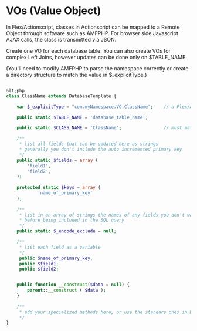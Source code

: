 # VOs (Value Object)

In Flex/Actionscript, classes in Actionscript can be mapped to a Remote Object through software such as AMFPHP.  For browser side Javascript AJAX calls, the class is transmitted via JSON.

Create one VO for each database table.  You can also create VOs for complex Left Joins, however updates can be done only on $TABLE_NAME.

(You'll need to modify AMFPHP to parse the namespace correctly or create a directory structure to match the value in $_explicitType.)


```php

&lt;php
class ClassName extends DatabaseTemplate {

	var $_explicitType = "com.myNamespace.VO.ClassName";	// a Flex/Actionscript thing

	public static $TABLE_NAME = 'database_table_name';

	public static $CLASS_NAME = 'ClassName';				// must match class name above

	/**
	 * list all fields that can be updated here as strings
	 * generally you don't include the auto incremented primary key
	 */
	public static $fields = array (
		'field1',
		'field2',
	);
	
	protected static $keys = array (
			'name_of_primary_key' 
	);
	
	/**
	 * list in an array of strings the names of any fields you don't want run through html_entities
	 * before being included in the SQL query
	 */
	public static $_encode_exclude = null;

	/**
	 * list each field as a variable
	 */
	 public $name_of_primary_key;
	 public $field1;
	 public $field2;


	public function __construct($data = null) {
		parent::__construct ( $data );
	}
	
	/**
	 * add your specialized methods here, or use the standars ones in DatabaseTemplate
	 */
}

```